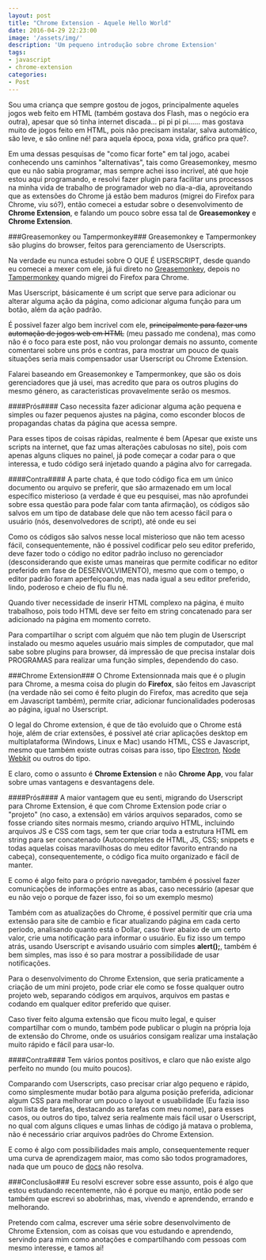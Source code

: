 ```yaml
---
layout: post
title: "Chrome Extension - Aquele Hello World"
date: 2016-04-29 22:23:00
image: '/assets/img/'
description: 'Um pequeno introdução sobre chrome Extension'
tags:
- javascript
- chrome-extension
categories:
- Post
---
```


Sou uma criança que sempre gostou de jogos, principalmente aqueles jogos web feito em HTML (também gostava dos Flash, mas o negócio era outra), apesar que só tinha internet discada... pi pi pi pi...... mas gostava muito de jogos feito em HTML, pois não precisam instalar, salva automático, são leve, e são online né! para aquela época, poxa vida, gráfico pra que?.

Em uma dessas pesquisas de "como ficar forte" em tal jogo, acabei conhecendo uns caminhos "alternativas", tais como Greasemonkey, mesmo que eu não sabia programar, mas sempre achei isso incrivel, até que hoje estou aqui programando, e resolvi fazer plugin para facilitar uns processos na minha vida de trabalho de programador web no dia-a-dia, aproveitando que as extensões do Chrome já estão bem maduros (migrei do Firefox para Chrome, viu só?), então comecei a estudar sobre o desenvolvimento de **Chrome Extension**, e falando um pouco sobre essa tal de **Greasemonkey** e **Chrome Extension**.

###Greasemonkey ou Tampermonkey###
Greasemonkey e Tampermonkey são plugins do browser, feitos para gerenciamento de Userscripts.

Na verdade eu nunca estudei sobre O QUE É USERSCRIPT, desde quando eu comecei a mexer com ele, já fui direto no [Greasemonkey](https://addons.mozilla.org/pt-br/firefox/addon/greasemonkey/), depois no [Tampermonkey](https://chrome.google.com/webstore/detail/tampermonkey/dhdgffkkebhmkfjojejmpbldmpobfkfo) quando migrei do Firefox para Chrome.

Mas Userscript, básicamente é um script que serve para adicionar ou alterar alguma ação da página, como adicionar alguma função para um botão, além da ação padrão.

É possivel fazer algo bem incrivel com ele, ~~principalmente para fazer uns automação de jogos web em HTML~~ (meu passado me condena), mas como não é o foco para este post, não vou prolongar demais no assunto, comente comentarei sobre uns prós e contras, para mostrar um pouco de quais situações seria mais compensador usar Userscript ou Chrome Extension.

Falarei baseando em Greasemonkey e Tampermonkey, que são os dois gerenciadores que já usei, mas acredito que para os outros plugins do mesmo género, as caracteristicas provavelmente serão os mesmos.

####Prós####
Caso necessita fazer adicionar alguma ação pequena e simples ou fazer pequenos ajustes na página, como esconder blocos de propagandas chatas da página que acessa sempre.

Para esses tipos de coisas rápidas, realmente é bem (Apesar que existe uns scripts na internet, que faz umas alterações cabulosas no site), pois com apenas alguns cliques no painel, já pode começar a codar para o que interessa, e tudo código será injetado quando a página alvo for carregada.

####Contra####
A parte chata, é que todo código fica em um único documento ou arquivo se preferir, que são armazenado em um local específico misterioso (a verdade é que eu pesquisei, mas não aprofundei sobre essa questão para pode falar com tanta afirmação), os códigos são salvos em um tipo de database dele que não tem acesso fácil para o usuário (nós, desenvolvedores de script), até onde eu sei

Como os códigos são salvos nesse local misterioso que não tem acesso fácil, consequentemente, não é possivel codificar pelo seu editor preferido, deve fazer todo o código no editor padrão incluso no gerenciador (desconsiderando que existe umas maneiras que permite codificar no editor preferido em fase de DESENVOLVIMENTO), mesmo que com o tempo, o editor padrão foram aperfeiçoando, mas nada igual a seu editor preferido, lindo, poderoso e cheio de flu flu né.

Quando tiver necessidade de inserir HTML complexo na página, é muito trabalhoso, pois todo HTML deve ser feito em string concatenado para ser adicionado na página em momento correto.

Para compartilhar o script com alguém que não tem plugin de Userscript instalado ou mesmo aqueles usuário mais simples de computador, que mal sabe sobre plugins para browser, dá impressão de que precisa instalar dois PROGRAMAS para realizar uma função simples, dependendo do caso.

###Chrome Extension###
O Chrome Extensionnada mais que é o plugin para Chrome, a mesma coisa do plugin do **Firefox**, são feitos em Javascript (na verdade não sei como é feito plugin do Firefox, mas acredito que seja em Javascript também), permite criar, adicionar funcionalidades poderosas ao página, igual no Userscript.

O legal do Chrome extension, é que de tão evoluido que o Chrome está hoje, além de criar extensões, é possivel até criar aplicações desktop em multiplataforma (Windows, Linux e Mac) usando HTML, CSS e Javascript, mesmo que também existe outras coisas para isso, tipo [Electron](http://electron.atom.io/), [Node Webkit](http://nwjs.io/) ou outros do tipo.

E claro, como o assunto é **Chrome Extension** e não **Chrome App**, vou falar sobre umas vantagens e desvantagens dele.

####Prós####
A maior vantagem que eu senti, migrando do Userscript para Chrome Extension, é que com Chrome Extension pode criar o "projeto" (no caso, a extensão) em vários arquivos separados, como se fosse criando sites normais mesmo, criando arquivo HTML, incluindo arquivos JS e CSS com tags, sem ter que criar toda a estrutura HTML em string para ser concatenado (Autocompletes de HTML, JS, CSS; snippets e todas aquelas coisas maravilhosas do meu editor favorito entrando na cabeça), consequentemente, o código fica muito organizado e fácil de manter.

E como é algo feito para o próprio navegador, também é possivel fazer comunicações de informações entre as abas, caso necessário (apesar que eu não vejo o porque de fazer isso, foi so um exemplo mesmo)

Também com as atualizações do Chrome, é possivel permitir que cria uma extensão para site de cambio e ficar atualizando página em cada certo periodo, analisando quanto está o Dollar, caso tiver abaixo de um certo valor, crie uma notificação para informar o usuário. Eu fiz isso um tempo atrás, usando Userscript e avisando usuário com simples **alert();**, também é bem simples, mas isso é so para mostrar a possibilidade de usar notificações.

Para o desenvolvimento do Chrome Extension, que seria praticamente a criação de um mini projeto, pode criar ele como se fosse qualquer outro projeto web, separando códigos em arquivos, arquivos em pastas e codando em qualquer editor preferido que quiser.

Caso tiver feito alguma extensão que ficou muito legal, e quiser compartilhar com o mundo, também pode publicar o plugin na própria loja de extensão do Chrome, onde os usuários consigam realizar uma instalação muito rápido e fácil para usar-lo.

####Contra####
Tem vários pontos positivos, e claro que não existe algo perfeito no mundo (ou muito poucos).

Comparando com Userscripts, caso precisar criar algo pequeno e rápido, como simplesmente mudar botão para alguma posição preferida, adicionar algum CSS para melhorar um pouco o layout e usuabilidade (Eu fazia isso com lista de tarefas, destacando as tarefas com meu nome), para esses casos, ou outros do tipo, talvez seria realmente mais fácil usar o Userscript, no qual com alguns cliques e umas linhas de código já matava o problema, não é necessário criar arquivos padrões do Chrome Extension.

E como é algo com possibilidades mais amplo, consequentemente requer uma curva de aprendizagem maior, mas como são todos programadores, nada que um pouco de [docs](https://developer.chrome.com/extensions) não resolva.

###Conclusão###
Eu resolvi escrever sobre esse assunto, pois é algo que estou estudando recentemente, não é porque eu manjo, então pode ser também que escrevi so abobrinhas, mas, vivendo e aprendendo, errando e melhorando.

Pretendo com calma, escrever uma série sobre desenvolvimento de Chrome Extension, com as coisas que vou estudando e aprendendo, servindo para mim como anotações e compartilhando com pessoas com mesmo interesse, e tamos ai!